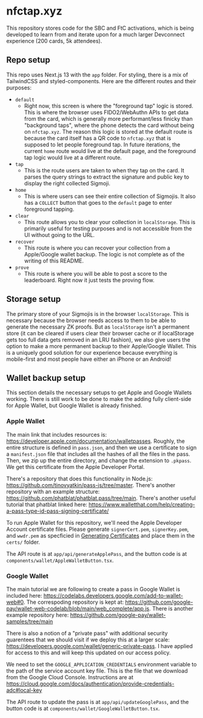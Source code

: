 # nfctap.xyz

This repository stores code for the SBC and FtC activations, which is being developed to learn from and iterate upon for a much larger Devconnect experience (200 cards, 5k attendees).

## Repo setup

This repo uses Next.js 13 with the `app` folder. For styling, there is a mix of TailwindCSS and styled-components. Here are the different routes and their purposes:

- `default`
  - Right now, this screen is where the "foreground tap" logic is stored. This is where the browser uses FIDO2/WebAuthn APIs to get data from the card, which is generally more performant/less finicky than "background taps", where the phone detects the card without being on `nfctap.xyz`. The reason this logic is stored at the default route is because the card itself has a QR code to `nfctap.xyz` that is supposed to let people foreground tap. In future iterations, the current `home` route would live at the default page, and the foreground tap logic would live at a different route.
- `tap`
  - This is the route users are taken to when they tap on the card. It parses the query strings to extract the signature and public key to display the right collected Sigmoji.
- `home`
  - This is where users can see their entire collection of Sigmojis. It also has a `COLLECT` button that goes to the `default` page to enter foreground tapping.
- `clear`
  - This route allows you to clear your collection in `localStorage`. This is primarily useful for testing purposes and is not accessible from the UI without going to the URL.
- `recover`
  - This route is where you can recover your collection from a Apple/Google wallet backup. The logic is not complete as of the writing of this README.
- `prove`
  - This route is where you will be able to post a score to the leaderboard. Right now it just tests the proving flow.

## Storage setup

The primary store of your Sigmojis is in the browser `localStorage`. This is necessary because the browser needs access to them to be able to generate the necessary ZK proofs. But as `localStorage` isn't a permanent store (it can be cleared if users clear their browser cache or if localStorage gets too full data gets removed in an LRU fashion), we also give users the option to make a more permanent backup to their Apple/Google Wallet. This is a uniquely good solution for our experience because everything is mobile-first and most people have either an iPhone or an Android!

## Wallet backup setup

This section details the necessary setups to get Apple and Google Wallets working. There is still work to be done to make the adding fully client-side for Apple Wallet, but Google Wallet is already finished.

### Apple Wallet

The main link that includes resources is: https://developer.apple.com/documentation/walletpasses. Roughly, the entire structure is defined in `pass.json`, and then we use a certificate to sign a `manifest.json` file that includes all the hashes of all the files in the pass. Then, we zip up the entire directory, and change the extension to `.pkpass`. We get this certificate from the Apple Developer Portal.

There's a repository that does this functionality in Node.js: https://github.com/tinovyatkin/pass-js/tree/master. There's another repository with an example structure: https://github.com/phatblat/phatblat.pass/tree/main. There's another useful tutorial that phatblat linked here: https://www.walletthat.com/help/creating-a-pass-type-id-pass-signing-certificate/

To run Apple Wallet for this repository, we'll need the Apple Developer Account certificate files. Please generate `signerCert.pem`, `signerKey.pem`, and `wwdr.pem` as specficied in [Generating Certificates](https://github.com/alexandercerutti/passkit-generator/wiki/Generating-Certificates) and place them in the `certs/` folder.

The API route is at `app/api/generateApplePass`, and the button code is at `components/wallet/AppleWalletButton.tsx`.

### Google Wallet

The main tutorial we are following to create a pass in Google Wallet is included here: https://codelabs.developers.google.com/add-to-wallet-web#0. The correspoding repository is kept at: https://github.com/google-pay/wallet-web-codelab/blob/main/web_complete/app.js. There is another example repository here: https://github.com/google-pay/wallet-samples/tree/main

There is also a notion of a "private pass" with additional security guarentees that we should visit if we deploy this at a larger scale: https://developers.google.com/wallet/generic-private-pass. I have applied for access to this and will keep this updated on our access policy.

We need to set the `GOOGLE_APPLICATION_CREDENTIALS` environment variable to the path of the service account key file. This is the file that we download from the Google Cloud Console. Instructions are at https://cloud.google.com/docs/authentication/provide-credentials-adc#local-key

The API route to update the pass is at `app/api/updateGooglePass`, and the button code is at `components/wallet/GoogleWalletButton.tsx`.
